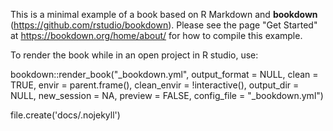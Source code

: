 This is a minimal example of a book based on R Markdown and **bookdown** (https://github.com/rstudio/bookdown). Please see the page "Get Started" at https://bookdown.org/home/about/ for how to compile this example.


To render the book while in an open project in R studio, use:

bookdown::render_book("_bookdown.yml", output_format = NULL,
                      clean = TRUE, envir = parent.frame(),
                      clean_envir = !interactive(), output_dir = NULL,
                      new_session = NA, preview = FALSE,
                      config_file = "_bookdown.yml")
              
file.create('docs/.nojekyll')